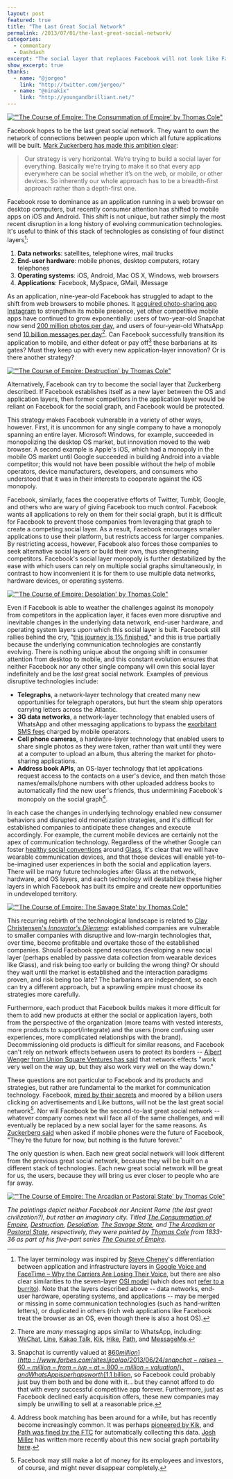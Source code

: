 ```yaml
---
layout: post
featured: true
title: "The Last Great Social Network"
permalink: /2013/07/01/the-last-great-social-network/
categories:
  - commentary
  - Dashdash
excerpt: "The social layer that replaces Facebook will not look like Facebook."
show_excerpt: true
thanks:
  - name: "@jorgeo"
    link: "http://twitter.com/jorgeo/"
  - name: "@ninakix"
    link: "http://youngandbrilliant.net/"
---
```

[!["'The Course of Empire: The Consummation of Empire' by Thomas Cole"](/images/2013/07/The_Course_of_Empire_Consummation_Thomas_Cole_1835_1836.jpg)](http://en.wikipedia.org/wiki/File:The_Course_of_Empire_Consummation_Thomas_Cole_1835_1836.jpeg)

Facebook hopes to be the last great social network. They want to own the network of connections between people upon which all future applications will be built. [Mark Zuckerberg has made this ambition clear][1]:

>Our strategy is very horizontal. We’re trying to build a social layer for everything. Basically we’re trying to make it so that every app everywhere can be social whether it’s on the web, or mobile, or other devices. So inherently our whole approach has to be a breadth-first approach rather than a depth-first one.

Facebook rose to dominance as an application running in a web browser on desktop computers, but recently consumer attention has shifted to mobile apps on iOS and Android. This shift is not unique, but rather simply the most recent disruption in a long history of evolving communication technologies. It's useful to think of this stack of technologies as consisting of four distinct layers[^1]:

 1. **Data networks**: satellites, telephone wires, mail trucks
 2. **End-user hardware**: mobile phones, desktop computers, rotary telephones
 3. **Operating systems**: iOS, Android, Mac OS X, Windows, web browsers
 4. **Applications**: Facebook, MySpace, GMail, iMessage

As an application, nine-year-old Facebook has struggled to adapt to the shift from web browsers to mobile phones. It [acquired photo-sharing app Instagram][2] to strengthen its mobile presence, yet other competitive mobile apps have continued to grow exponentially: users of two-year-old Snapchat now send [200 million photos per day][3], and users of four-year-old WhatsApp send [10 billion messages per day][4][^2]. Can Facebook successfully transition its application to mobile, and either defeat or pay off[^3] these barbarians at its gates? Must they keep up with every new application-layer innovation? Or is there another strategy?

[!["'The Course of Empire: Destruction' by Thomas Cole"](/images/2013/07/Cole_Thomas_The_Course_of_Empire_Destruction_1836.jpg)](http://en.wikipedia.org/wiki/File:Cole_Thomas_The_Course_of_Empire_Destruction_1836.jpg)

Alternatively, Facebook can try to become the social layer that Zuckerberg described. If Facebook establishes itself as a new layer between the OS and application layers, then former competitors in the application layer would be reliant on Facebook for the social graph, and Facebook would be protected.

This strategy makes Facebook vulnerable in a variety of other ways, however. First, it is uncommon for any single company to have a monopoly spanning an entire layer. Microsoft Windows, for example, succeeded in monopolizing the desktop OS market, but innovation moved to the web browser. A second example is Apple's iOS, which had a monopoly in the mobile OS market until Google succeeded in building Android into a viable competitor; this would not have been possible without the help of mobile operators, device manufacturers, developers, and consumers who understood that it was in their interests to cooperate against the iOS monopoly.

Facebook, similarly, faces the cooperative efforts of Twitter, Tumblr, Google, and others who are wary of giving Facebook too much control. Facebook wants all applications to rely on them for their social graph, but it is difficult for Facebook to prevent those companies from leveraging that graph to create a competing social layer. As a result, Facebook encourages smaller applications to use their platform, but restricts access for larger companies. By restricting access, however, Facebook also forces those companies to seek alternative social layers or build their own, thus strengthening competitors. Facebook's social layer monopoly is further destabilized by the ease with which users can rely on multiple social graphs simultaneously, in contrast to how inconvenient it is for them to use multiple data networks, hardware devices, or operating systems.

[!["'The Course of Empire: Desolation' by Thomas Cole"](/images/2013/07/Cole_Thomas_The_Course_of_Empire_Desolation_1836.jpg)](http://en.wikipedia.org/wiki/File:Cole_Thomas_The_Course_of_Empire_Desolation_1836.jpg)

Even if Facebook is able to weather the challenges against its monopoly from competitors in the application layer, it faces even more disruptive and inevitable changes in the underlying data network, end-user hardware, and operating system layers upon which this social layer is built. Facebook still rallies behind the cry, "[this journey is 1% finished][5]," and this is true partially because the underlying communication technologies are constantly evolving. There is nothing unique about the ongoing shift in consumer attention from desktop to mobile, and this constant evolution ensures that neither Facebook nor any other single company will own this social layer indefinitely and be the *last* great social network. Examples of previous disruptive technologies include:

 * **Telegraphs**, a network-layer technology that created many new opportunities for telegraph operators, but hurt the steam ship operators carrying letters across the Atlantic.
 * **3G data networks**, a network-layer technology that enabled users of WhatsApp and other messaging applications to bypass the [exorbitant SMS fees][6] charged by mobile operators.
 * **Cell phone cameras**, a hardware-layer technology that enabled users to share single photos as they were taken, rather than wait until they were at a computer to upload an album, thus altering the market for photo-sharing applications.
 * **Address book APIs**, an OS-layer technology that let applications request access to the contacts on a user's device, and then match those names/emails/phone numbers with other uploaded address books to automatically find the new user's friends, thus undermining Facebook's monopoly on the social graph[^4].

In each case the changes in underlying technology enabled new consumer behaviors and disrupted old monetization strategies, and it's difficult for established companies to anticipate these changes and execute accordingly. For example, the current mobile devices are certainly not the apex of communication technology. Regardless of the whether Google can foster [healthy social conventions][7] around [Glass][8], it's clear that we will have wearable communication devices, and that those devices will enable yet-to-be-imagined user experiences in both the social and application layers. There will be many future technologies after Glass at the network, hardware, and OS layers, and each technology will destabilize these higher layers in which Facebook has built its empire and create new opportunities in undeveloped territory.

[!["'The Course of Empire: The Savage State' by Thomas Cole"](/images/2013/07/Cole_Thomas_The_Course_of_Empire_The_Savage_State_1836.jpg)](http://en.wikipedia.org/wiki/File:Cole_Thomas_The_Course_of_Empire_The_Savage_State_1836.jpg)

This recurring rebirth of the technological landscape is related to [Clay Christensen's *Innovator's Dilemma*][10]: established companies are vulnerable to smaller companies with disruptive and low-margin technologies that, over time, become profitable and overtake those of the established companies. Should Facebook spend resources developing a new social layer (perhaps enabled by passive data collection from wearable devices like Glass), and risk being too early or building the wrong thing? Or should they wait until the market is established and the interaction paradigms proven, and risk being too late? The barbarians are independent, so each can try a different approach, but a sprawling empire must choose its strategies more carefully.

Furthermore, each product that Facebook builds makes it more difficult for them to add new products at either the social or application layers, both from the perspective of the organization (more teams with vested interests, more products to support/integrate) and the users (more confusing user experiences, more complicated relationships with the brand). Decommissioning old products is difficult for similar reasons, and Facebook can't rely on network effects between users to protect its borders -- [Albert Wenger from Union Square Ventures has said][9] that network effects "work very well on the way up, but they also work very well on the way down."

These questions are not particular to Facebook and its products and strategies, but rather are fundamental to the market for communication technology. Facebook, [mired by their secrets][11] and moored by a billion users clicking on advertisements and Like buttons, will not be the last great social network[^5]. Nor will Facebook be the second-to-last great social network -- whatever company comes next will face all of the same challenges, and will eventually be replaced by a new social layer for the same reasons. As [Zuckerberg said][12] when asked if mobile phones were the future of Facebook, "They’re the future for now, but nothing is the future forever."

The only question is when. Each new great social network will look different from the previous great social network, because they will be built on a different stack of technologies. Each new great social network will be great for us, the users, because they will bring us ever closer to people who are far away.

[!["'The Course of Empire: The Arcadian or Pastoral State' by Thomas Cole"](/images/2013/07/Cole_Thomas_The_Course_of_Empire_The_Arcadian_or_Pastoral_State_1836.jpg)](http://en.wikipedia.org/wiki/File:Cole_Thomas_The_Course_of_Empire_The_Arcadian_or_Pastoral_State_1836.jpg)

*The paintings depict neither Facebook nor Ancient Rome (the last great civilization?), but rather an imaginary city. Titled *[The Consummation of Empire](http://en.wikipedia.org/wiki/File:The_Course_of_Empire_Consummation_Thomas_Cole_1835_1836.jpeg)*, *[Destruction](http://en.wikipedia.org/wiki/File:Cole_Thomas_The_Course_of_Empire_Destruction_1836.jpg)*, *[Desolation](http://en.wikipedia.org/wiki/File:Cole_Thomas_The_Course_of_Empire_Desolation_1836.jpg)*, *[The Savage State](http://en.wikipedia.org/wiki/File:Cole_Thomas_The_Course_of_Empire_The_Savage_State_1836.jpg)*, and *[The Arcadian or Pastoral State](http://en.wikipedia.org/wiki/File:Cole_Thomas_The_Course_of_Empire_The_Arcadian_or_Pastoral_State_1836.jpg)*, respectively, they were painted by [Thomas Cole](http://en.wikipedia.org/wiki/Thomas_Cole) from 1833-36 as part of his five-part series *[The Course of Empire](http://en.wikipedia.org/wiki/The_Course_of_Empire)*.*

[^1]: The layer terminology was inspired by [Steve Cheney](http://twitter.com/stevecheney)'s differentiation between application and infrastructure layers in [Google Voice and FaceTime – Why the Carriers Are Losing Their Voice](http://techcrunch.com/2010/11/07/google-voice-and-facetime-why-the-carriers-are-losing-their-voice/), but there are also clear similarities to the seven-layer [OSI model](http://en.wikipedia.org/wiki/Seven-layer_model) (which does not [refer to a burrito](http://www.youtube.com/watch?v=Fow7iUaKrq4&t=1m49s)). Note that the layers described above -- data networks, end-user hardware, operating systems, and applications --  may be merged or missing in some communication technologies (such as hand-written letters), or duplicated in others (rich web applications like Facebook treat the browser as an OS, even though there is also a host OS).

[^2]: There are *many* messaging apps similar to WhatsApp, including: [WeChat](http://wechat.com/en/), [Line](http://line.naver.jp/en/), [Kakao Talk](http://www.kakao.com/talk/en), [Kik](http://kik.com/), [Hike](http://get.hike.in/), [Path](http://path.com/), and [MessageMe](http://messageme.com/).

[^3]: Snapchat is currently valued at [$860 million](http://www.forbes.com/sites/jjcolao/2013/06/24/snapchat-raises-60-million-from-ivp-at-800-million-valuation/), and WhatsApp is perhaps worth [$1.1 billion](http://web.archive.org/web/20130518120540/http://stevecheney.posterous.com/facebook-and-whatsapp-whats-a-consumer-networ), so Facebook could probably just buy them both and be done with it... but they cannot afford to do that with every successful competitive app forever. Furthermore, just as Facebook declined early acquisition offers, these new companies may simply be unwilling to sell at a reasonable price.

[^4]: Address book matching has been around for a while, but has recently become increasingly common. It was perhaps [pioneered by Kik](http://venturebeat.com/2010/11/03/kik-messenger-sees-explosive-start-a-mobile-chat-better-than-sms/), and [Path was fined by the FTC](http://www.ftc.gov/opa/2013/02/path.shtm) for automatically collecting this data. [Josh Miller](http://twitter.com/joshm) has written more recently about this new social graph portability [here](http://medium.com/musings-about-text-boxes/8157c364d26a).

[^5]: Facebook may still make a lot of money for its employees and investors, of course, and might never disappear completely.

 [1]: http://techcrunch.com/2010/09/22/zuckerberg-interview-facebook-phone/
 [2]: http://dealbook.nytimes.com/2012/04/09/facebook-buys-instagram-for-1-billion/
 [3]: http://www.forbes.com/sites/jjcolao/2013/06/24/snapchat-raises-60-million-from-ivp-at-800-million-valuation/
 [4]: http://twitter.com/WhatsApp/status/344966710241161216
 [5]: http://www.facebook.com/media/set/?set=a.10151908376636729.1073741825.20531316728&type=3
 [6]: http://www.bbc.co.uk/news/business-22334338
 [7]: http://allthingsd.com/20130412/you-lookin-at-me-reflections-on-google-glass/
 [8]: http://www.google.com/glass/start/how-it-feels/
 [9]: http://soundcloud.com/rocky-agrawal/my-interview-with-albert/comments/120660911
 [10]: http://www.amazon.com/The-Innovators-Dilemma-Revolutionary-Business/dp/0062060244
 [11]: /2012/01/06/secrets-make-you-slow/
 [12]: http://www.vanityfair.com/business/2013/05/facebook-future-mark-zuckerberg-sheryl-sandberg